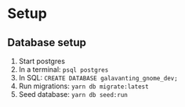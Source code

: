 # Setup

## Database setup

1. Start postgres
1. In a terminal: `psql postgres`
1. In SQL: `CREATE DATABASE galavanting_gnome_dev;`
1. Run migrations: `yarn db migrate:latest`
1. Seed database: `yarn db seed:run`

